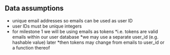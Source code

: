 ## Data assumptions
*  unique email addresses so emails can be used as user ID
*  user IDs must be unique integers
*  for milestone 1 we will be using emails as tokens
    *i.e. tokens are valid emails within our user database
    *we may use a separate user_id (e.g. hashable value) later
    *then tokens may change from emails to user_id or a function thereof